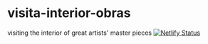 # visita-interior-obras
visiting the interior of great artists' master pieces
[![Netlify Status](https://api.netlify.com/api/v1/badges/86712e9a-ba14-45b1-bbcf-9af02a693f34/deploy-status)](https://app.netlify.com/sites/bejewelled-griffin-766399/deploys)
